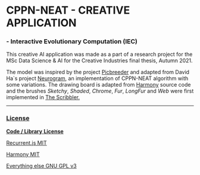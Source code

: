 # CPPN-NEAT - CREATIVE APPLICATION
### - Interactive Evolutionary Computation (IEC)

This creative AI application was made as a part of a research project for the MSc Data Science & AI for the Creative Industries final thesis, Autumn 2021.

The model was inspired by the project <a href="https://nbenko1.github.io/#/" target="_blank">Picbreeder</a> and adapted from David Ha`s project <a href="https://blog.otoro.net/2015/07/31/neurogram/" target="_blank">Neurogram</a>, an implementation of CPPN-NEAT algorithm with some variations. The drawing board is adapted from <a href="https://mrdoob.com/projects/harmony/" target="_blank">Harmony</a> source code and the brushes <em>Sketchy</em>, <em>Shaded</em>, <em>Chrome</em>, <em>Fur</em>, <em>LongFur</em> and <em>Web</em> were first implemented in <a href="http://www.zefrank.com/scribbler/" target="_blank">The Scribbler.

*** 

### License

**Code / Library**      **License**

Recurrent.js            MIT 

Harmony                 MIT

Everything else         GNU GPL v3
